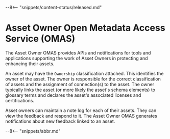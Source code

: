 <!-- SPDX-License-Identifier: CC-BY-4.0 -->
<!-- Copyright Contributors to the Egeria project. -->

--8<-- "snippets/content-status/released.md"

# Asset Owner Open Metadata Access Service (OMAS)

The Asset Owner OMAS provides APIs and notifications for tools and applications supporting the work of Asset Owners in protecting and enhancing their assets.

An asset may have the `Ownership` classification attached.  This identifies the owner of the asset.  The owner is responsible for the correct classification of assets and the assignment of connection(s) to the asset.  The owner typically links the asset (or more likely the asset's schema elements) to glossary terms and declares the asset's associated licenses and certifications.

Asset owners can maintain a note log for each of their assets.  They can view the feedback and respond to it.  The Asset Owner OMAS generates notifications about new feedback linked to an asset.

--8<-- "snippets/abbr.md"
